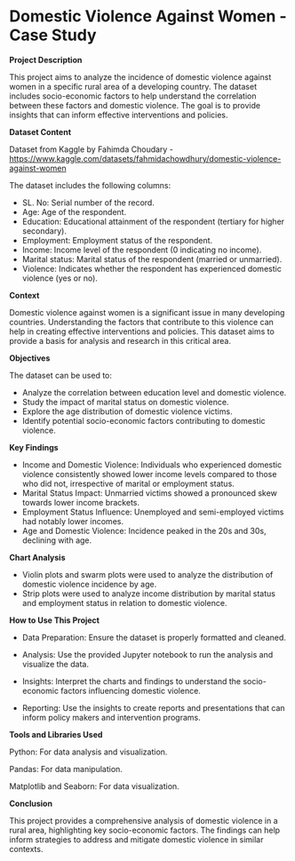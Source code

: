# Domestic Violence Against Women - Case Study

**Project Description**

This project aims to analyze the incidence of domestic violence against women in a specific rural area of a developing country. The dataset includes socio-economic factors to help understand the correlation between these factors and domestic violence. The goal is to provide insights that can inform effective interventions and policies.

**Dataset Content**

Dataset from Kaggle by Fahimda Choudary - https://www.kaggle.com/datasets/fahmidachowdhury/domestic-violence-against-women

The dataset includes the following columns:

- SL. No: Serial number of the record.
- Age: Age of the respondent.
- Education: Educational attainment of the respondent (tertiary for higher secondary).
- Employment: Employment status of the respondent.
- Income: Income level of the respondent (0 indicating no income).
- Marital status: Marital status of the respondent (married or unmarried).
- Violence: Indicates whether the respondent has experienced domestic violence (yes or no).

**Context**

Domestic violence against women is a significant issue in many developing countries. Understanding the factors that contribute to this violence can help in creating effective interventions and policies. This dataset aims to provide a basis for analysis and research in this critical area.

**Objectives**

The dataset can be used to:

- Analyze the correlation between education level and domestic violence.
- Study the impact of marital status on domestic violence.
- Explore the age distribution of domestic violence victims.
- Identify potential socio-economic factors contributing to domestic violence.

**Key Findings**

- Income and Domestic Violence: Individuals who experienced domestic violence consistently showed lower income levels compared to those who did not, irrespective of marital or employment status.
- Marital Status Impact: Unmarried victims showed a pronounced skew towards lower income brackets.
- Employment Status Influence: Unemployed and semi-employed victims had notably lower incomes.
- Age and Domestic Violence: Incidence peaked in the 20s and 30s, declining with age.

**Chart Analysis**

- Violin plots and swarm plots were used to analyze the distribution of domestic violence incidence by age.
- Strip plots were used to analyze income distribution by marital status and employment status in relation to domestic violence.

**How to Use This Project**

- Data Preparation: Ensure the dataset is properly formatted and cleaned.

- Analysis: Use the provided Jupyter notebook to run the analysis and visualize the data.

- Insights: Interpret the charts and findings to understand the socio-economic factors influencing domestic violence.

- Reporting: Use the insights to create reports and presentations that can inform policy makers and intervention programs.

**Tools and Libraries Used**

Python: For data analysis and visualization.

Pandas: For data manipulation.

Matplotlib and Seaborn: For data visualization.

**Conclusion**

This project provides a comprehensive analysis of domestic violence in a rural area, highlighting key socio-economic factors. The findings can help inform strategies to address and mitigate domestic violence in similar contexts.
